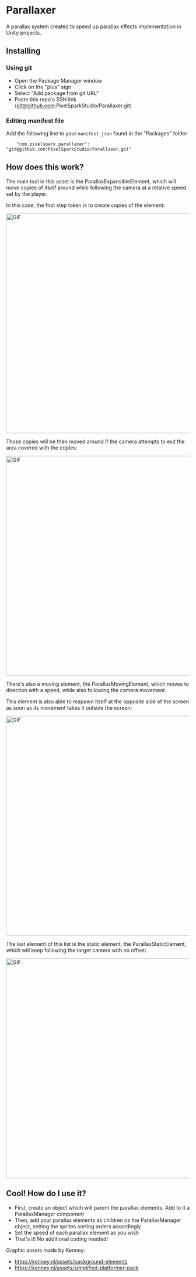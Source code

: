# Parallaxer

A parallax system created to speed up parallax effects implementation in Unity projects.

## Installing

### Using git

- Open the Package Manager window
- Click on the "plus" sign
- Select "Add package from git URL"
- Paste this repo's SSH link (git@github.com:PixelSparkStudio/Parallaxer.git)

### Editing manifest file

Add the following line to your `manifest.json` found in the "Packages" folder

`    "com.pixelspark.parallaxer": "git@github.com:PixelSparkStudio/Parallaxer.git"`

## How does this work?

The main tool in this asset is the ParallaxExpansibleElement, which will move copies of itself around
while following the camera at a relative speed set by the player.

In this case, the first step taken is to create copies of the element:

<img alt="GIF" src="https://github.com/SoftBoiledGames/Parallaxer/blob/main/Documentation/copies_spawning.gif" width= 600/>

Those copies will be then moved around if the camera attempts to exit the area covered with the copies:

<img alt="GIF" src="https://github.com/SoftBoiledGames/Parallaxer/blob/main/Documentation/copies_moving.gif" width= 600/>

There's also a moving element, the ParallaxMovingElement, which moves to direction with a speed, while also following the camera movement.

This element is also able to respawn itself at the opposite side of the screen as soon as its movement takes it outside the screen:

<img alt="GIF" src="https://github.com/SoftBoiledGames/Parallaxer/blob/main/Documentation/moving_element.gif" width= 600/>

The last element of this list is the static element, the ParallaxStaticElement, which will keep following the target camera with no offset:

<img alt="GIF" src="https://github.com/SoftBoiledGames/Parallaxer/blob/main/Documentation/static_element.gif" width= 600/>

## Cool! How do I use it?

- First, create an object which will parent the parallax elements. Add to it a ParallaxManager component
- Then, add your parallax elements as children os the ParallaxManager object, setting the sprites sorting orders accordingly
- Set the speed of each parallax element as you wish
- That's it! No additional coding needed!

Graphic assets made by Kenney:
- https://kenney.nl/assets/background-elements
- https://kenney.nl/assets/simplified-platformer-pack
